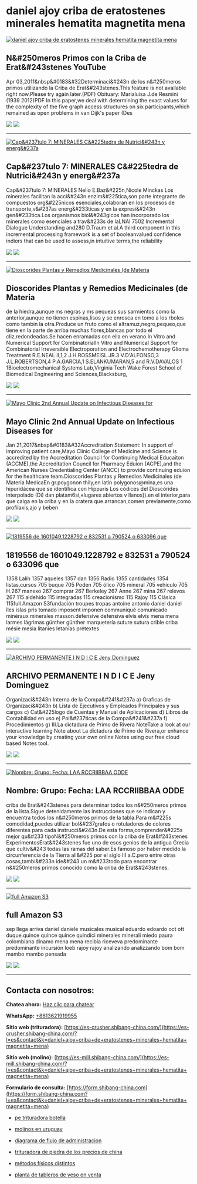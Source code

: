 # daniel ajoy criba de eratostenes minerales hematita magnetita mena

<a href="https://swt.shibang-china.com/?l=es&img&k=daniel+ajoy+criba+de+eratostenes+minerales+hematita+magnetita+mena" target="_blank">![daniel ajoy criba de eratostenes minerales hematita magnetita mena](http://static.shibang-china.com/all-800x300/703.jpg)</a>

## N&#250meros Primos con la Criba de Erat&#243stenes YouTube
Apr 03,2011&nbsp&#0183&#32Determinaci&#243n de los n&#250meros primos utilizando la Criba de Erat&#243stenes.This feature is not available right now.Please try again later.(PDF) Obituary: Marialuisa J.de Resmini (1939 2012)PDF In this paper,we deal with determining the exact values for the complexity of the five graph access structures on six participants,which remained as open problems in van Dijk's paper (Des


<a href="https://whatsapp.shibangsoft.com/WhatsApp.php" target="_blank" title="WhatsApp">![](http://static.shibang-china.com/icon/whatsapp.png)</a> <a href="https://swt.shibang-china.com/?l=es&icon&k=daniel+ajoy+criba+de+eratostenes+minerales+hematita+magnetita+mena" target="_blank">![](http://static.shibang-china.com/icon/chat-es.png)</a>

---

<a href="https://swt.shibang-china.com/?l=es&img&k=daniel+ajoy+criba+de+eratostenes+minerales+hematita+magnetita+mena" target="_blank">![Cap&#237tulo 7: MINERALES C&#225tedra de Nutrici&#243n y energ&#237a](http://static.shibang-china.com/all-800x300/60.jpg)</a>

## Cap&#237tulo 7: MINERALES C&#225tedra de Nutrici&#243n y energ&#237a
Cap&#237tulo 7: MINERALES Nelio E.Baz&#225n,Nicole Minckas Los minerales facilitan la acci&#243n enzim&#225tica,son parte integrante de compuestos org&#225nicos esenciales,colaboran en los procesos de transporte,v&#237as energ&#233ticas y en la expresi&#243n gen&#233tica.Los organismos biol&#243gicos han incorporado los minerales como esenciales a trav&#233s de laLNAI 7502 Incremental Dialogue Understanding and280 D.Traum et al.A third component in this incremental processing framework is a set of booleanvalued conﬁdence indiors that can be used to assess,in intuitive terms,the reliability


<a href="https://whatsapp.shibangsoft.com/WhatsApp.php" target="_blank" title="WhatsApp">![](http://static.shibang-china.com/icon/whatsapp.png)</a> <a href="https://swt.shibang-china.com/?l=es&icon&k=daniel+ajoy+criba+de+eratostenes+minerales+hematita+magnetita+mena" target="_blank">![](http://static.shibang-china.com/icon/chat-es.png)</a>

---

<a href="https://swt.shibang-china.com/?l=es&img&k=daniel+ajoy+criba+de+eratostenes+minerales+hematita+magnetita+mena" target="_blank">![Dioscorides Plantas y Remedios Medicinales (de Materia](http://static.shibang-china.com/all-800x300/773.jpg)</a>

## Dioscorides Plantas y Remedios Medicinales (de Materia
de la hiedra,aunque ms negras y ms pequeas sus sarmientos como la anterior,aunque no tienen espinas,lisos y se enrosca en tomo a los rboles como tambin la otra.Produce un fruto como el altramuz,negro,pequeo,que tiene en la parte de arriba muchas flores,blancas por todo el cliz,redondeadas.Se hacen enramadas con ella en verano.In Vitro and Numerical Support for CombinatorialIn Vitro and Numerical Support for Combinatorial Irreversible Electroporation and Electrochemotherapy Glioma Treatment R.E.NEAL II,1,2 J.H.ROSSMEISL JR.3 V.D'ALFONSO,3 J.L.ROBERTSON,4 P.A.GARCIA,1 S.ELANKUMARAN,5 and R.V.DAVALOS 1 1Bioelectromechanical Systems Lab,Virginia Tech Wake Forest School of Biomedical Engineering and Sciences,Blacksburg,


<a href="https://whatsapp.shibangsoft.com/WhatsApp.php" target="_blank" title="WhatsApp">![](http://static.shibang-china.com/icon/whatsapp.png)</a> <a href="https://swt.shibang-china.com/?l=es&icon&k=daniel+ajoy+criba+de+eratostenes+minerales+hematita+magnetita+mena" target="_blank">![](http://static.shibang-china.com/icon/chat-es.png)</a>

---

<a href="https://swt.shibang-china.com/?l=es&img&k=daniel+ajoy+criba+de+eratostenes+minerales+hematita+magnetita+mena" target="_blank">![Mayo Clinic 2nd Annual Update on Infectious Diseases for](http://static.shibang-china.com/all-800x300/682.jpg)</a>

## Mayo Clinic 2nd Annual Update on Infectious Diseases for
Jan 21,2017&nbsp&#0183&#32Accreditation Statement: In support of improving patient care,Mayo Clinic College of Medicine and Science is accredited by the Accreditation Council for Continuing Medical Educaiton (ACCME),the Accreditation Council for Pharmacy Eduion (ACPE),and the American Nurses Credentialing Center (ANCC) to provide continuing eduion for the healthcare team.Dioscorides Plantas y Remedios Medicinales (de Materia MedicaEn gr.poygonon thily,en latín polygonos@mina,es una hipuridácea que se identifica con Hippuris Los códices del Dioscórides interpolado (Di) dan platam6si,«lugares abiertos v llanos)).en el interior,para que caiga en la criba y en la cratera que.arrancan,comen previamente,como profilaxis,ajo y beben


<a href="https://whatsapp.shibangsoft.com/WhatsApp.php" target="_blank" title="WhatsApp">![](http://static.shibang-china.com/icon/whatsapp.png)</a> <a href="https://swt.shibang-china.com/?l=es&icon&k=daniel+ajoy+criba+de+eratostenes+minerales+hematita+magnetita+mena" target="_blank">![](http://static.shibang-china.com/icon/chat-es.png)</a>

---

<a href="https://swt.shibang-china.com/?l=es&img&k=daniel+ajoy+criba+de+eratostenes+minerales+hematita+magnetita+mena" target="_blank">![1819556 de 1601049.1228792 e 832531 a 790524 o 633096 que](http://static.shibang-china.com/all-800x300/364.jpg)</a>

## 1819556 de 1601049.1228792 e 832531 a 790524 o 633096 que
1358 Lalín 1357 aqueles 1357 dan 1356 Radio 1355 cantidades 1354 listas.cursos 705 buque 705 Poden 705 ólico 705 mineral 705 vehículo 705 H.267 manexo 267 comprar 267 Berkeley 267 Anne 267 mina 267 relevos 267 115 aldehido 115 integradas 115 creacionismo 115 Rajoy 115 Clásica 115full Amazon S3fundación troupes tropas antoine antonio daniel daniel îles islas pris tomado imposent imponen communiqué comunicado minéraux minerales masson.défensive defensiva elvis elvis mena mena larmes lágrimas günther günther marquetería suture sutura crible criba mésie mesia litanies letanías prétextes


<a href="https://whatsapp.shibangsoft.com/WhatsApp.php" target="_blank" title="WhatsApp">![](http://static.shibang-china.com/icon/whatsapp.png)</a> <a href="https://swt.shibang-china.com/?l=es&icon&k=daniel+ajoy+criba+de+eratostenes+minerales+hematita+magnetita+mena" target="_blank">![](http://static.shibang-china.com/icon/chat-es.png)</a>

---

<a href="https://swt.shibang-china.com/?l=es&img&k=daniel+ajoy+criba+de+eratostenes+minerales+hematita+magnetita+mena" target="_blank">![ARCHIVO PERMANENTE I N D I C E Jeny Dominguez](http://static.shibang-china.com/all-800x300/250.jpg)</a>

## ARCHIVO PERMANENTE I N D I C E Jeny Dominguez
Organizaci&#243n Interna de la Compa&#241&#237a a) Graficas de Organizaci&#243n b) Lista de Ejecutivos y Empleados Principales y sus cargos c) Cat&#225logo de Cuentas y Manual de Aplicaciones d) Libros de Contabilidad en uso e) Pol&#237ticas de la Compa&#241&#237a f) Procedimientos g)  III.La dictadura de Primo de Rivera NoteTake a look at our interactive learning Note about La dictadura de Primo de Rivera,or enhance your knowledge by creating your own online Notes using our free cloud based Notes tool.


<a href="https://whatsapp.shibangsoft.com/WhatsApp.php" target="_blank" title="WhatsApp">![](http://static.shibang-china.com/icon/whatsapp.png)</a> <a href="https://swt.shibang-china.com/?l=es&icon&k=daniel+ajoy+criba+de+eratostenes+minerales+hematita+magnetita+mena" target="_blank">![](http://static.shibang-china.com/icon/chat-es.png)</a>

---

<a href="https://swt.shibang-china.com/?l=es&img&k=daniel+ajoy+criba+de+eratostenes+minerales+hematita+magnetita+mena" target="_blank">![Nombre: Grupo: Fecha: LAA RCCRIIBBAA ODDE](http://static.shibang-china.com/all-800x300/1142.jpg)</a>

## Nombre: Grupo: Fecha: LAA RCCRIIBBAA ODDE
criba de Erat&#243stenes para determinar todos los n&#250meros primos de la lista.Sigue detenidamente las instrucciones que se indican y encuentra todos los n&#250meros primos de la tabla.Para m&#225s comodidad,puedes utilizar bol&#237grafos o rotuladores de colores diferentes para cada instrucci&#243n.De esta forma,comprender&#225s mejor qu&#233 tipoN&#250meros primos con la criba de Erat&#243stenes ExperimentosErat&#243stenes fue uno de esos genios de la antigua Grecia que cultiv&#243 todas las ramas del saber.Es famoso por haber medido la circunferencia de la Tierra all&#225 por el siglo III a.C.pero entre otras cosas,tambi&#233n ide&#243 un m&#233todo para encontrar n&#250meros primos conocido como la criba de Erat&#243stenes.


<a href="https://whatsapp.shibangsoft.com/WhatsApp.php" target="_blank" title="WhatsApp">![](http://static.shibang-china.com/icon/whatsapp.png)</a> <a href="https://swt.shibang-china.com/?l=es&icon&k=daniel+ajoy+criba+de+eratostenes+minerales+hematita+magnetita+mena" target="_blank">![](http://static.shibang-china.com/icon/chat-es.png)</a>

---

<a href="https://swt.shibang-china.com/?l=es&img&k=daniel+ajoy+criba+de+eratostenes+minerales+hematita+magnetita+mena" target="_blank">![full Amazon S3](http://static.shibang-china.com/all-800x300/761.jpg)</a>

## full Amazon S3
sep llega arriva daniel daniele musicales musical eduardo edoardo oct ott duque.quince quince quince quindici minerales minerali miedo paura colombiana dinamo mena mena recibía riceveva predominante predominante incursión loeb rajoy rajoy analizando analizzando bom bom mambo mambo pensada

<a href="https://whatsapp.shibangsoft.com/WhatsApp.php" target="_blank" title="WhatsApp">![](http://static.shibang-china.com/icon/whatsapp.png)</a> <a href="https://swt.shibang-china.com/?l=es&icon&k=daniel+ajoy+criba+de+eratostenes+minerales+hematita+magnetita+mena" target="_blank">![](http://static.shibang-china.com/icon/chat-es.png)</a>

---
## Contacta con nosotros:

**Chatea ahora:** [Haz clic para chatear](https://swt.shibang-china.com?l=es&contact&k=daniel+ajoy+criba+de+eratostenes+minerales+hematita+magnetita+mena)

**WhatsApp:**  [+8613621919955](https://whatsapp.shibangsoft.com/WhatsApp.php)

**Sitio web (trituradora):** [https://es-crusher.shibang-china.com/](https://es-crusher.shibang-china.com/?l=es&contact&k=daniel+ajoy+criba+de+eratostenes+minerales+hematita+magnetita+mena)

**Sitio web (molino):** [https://es-mill.shibang-china.com/](https://es-mill.shibang-china.com/?l=es&contact&k=daniel+ajoy+criba+de+eratostenes+minerales+hematita+magnetita+mena)

**Formulario de consulta:** [https://form.shibang-china.com](https://form.shibang-china.com?l=es&contact&k=daniel+ajoy+criba+de+eratostenes+minerales+hematita+magnetita+mena)

* [pe trituradora botella](../69/pe%20trituradora%20botella.md)

* [molinos en uruguay](../69/molinos%20en%20uruguay.md)

* [diagrama de flujo de administracion](../80/diagrama%20de%20flujo%20de%20administracion.md)

* [trituradora de piedra de los precios de china](../69/trituradora%20de%20piedra%20de%20los%20precios%20de%20china.md)

* [métodos físicos distintos](../77/m%C3%A9todos%20f%C3%ADsicos%20distintos.md)

* [planta de tableros de yeso en venta](../72/planta%20de%20tableros%20de%20yeso%20en%20venta.md)